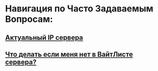 # Навигация по Часто Задаваемым Вопросам:

## [Актуальный IP сервера](https://wiki.sp-mini.ru/faq/ip)

## [Что делать если меня нет в ВайтЛисте сервера?](https://wiki.sp-mini.ru/faq/whitelist)
